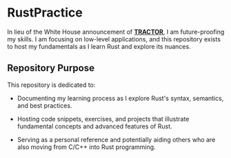 # RustPractice

In lieu of the White House announcement of [**TRACTOR**](https://www.darpa.mil/research/programs/translating-all-c-to-rust), I am future-proofing my skills. I am focusing on low-level applications, and this repository exists to host my fundamentals as I learn Rust and explore its nuances.

## Repository Purpose

This repository is dedicated to:

- Documenting my learning process as I explore Rust's syntax, semantics, and best practices.

- Hosting code snippets, exercises, and projects that illustrate fundamental concepts and advanced features of Rust.

- Serving as a personal reference and potentially aiding others who are also moving from C/C++ into Rust programming.
